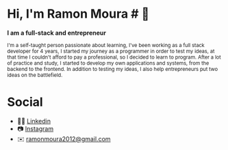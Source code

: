 # Hi, I'm Ramon Moura # 👋


**I am a full-stack and entrepreneur** 

<sub>
I'm a self-taught person passionate about learning, I've been working as a full stack developer for 4 years, I started my journey as a programmer in order to test my ideas, at that time I couldn't afford to pay a professional, so I decided to learn to program.
After a lot of practice and study, I started to develop my own applications and systems, from the backend to the frontend.
In addition to testing my ideas, I also help entrepreneurs put two ideas on the battlefield.
</sub>

# Social #

- :man_technologist:	[Linkedin](https://www.linkedin.com/in/ramon-moura-31aab2192/)
- :camera:	[Instagram](https://www.instagram.com/mouramon_/)
- :envelope:	ramonmoura2012@gmail.com













